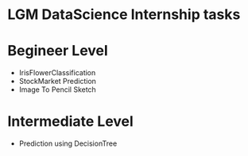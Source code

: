 # LGM DataScience Internship tasks

<h1>Begineer Level</h1>
<ul>
  <li>IrisFlowerClassification</li>
  <li>StockMarket Prediction</li>
  <li>Image To Pencil Sketch</li>
</ul>

<h1>Intermediate Level</h1>
<ul>
  <li>Prediction using DecisionTree</li>
 </ul>
 
